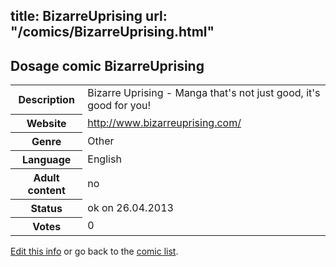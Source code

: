 title: BizarreUprising
url: "/comics/BizarreUprising.html"
---
Dosage comic BizarreUprising
-----------------------------------------

<p id="msg"></p>
<script type="text/javascript">
if (window.location.search === '?edit_info_mail=sent_ok') {
  var elem = document.getElementById("msg");
  elem.innerHTML = 'Edited information sucessfully sent.';
  elem.className = 'ok';
}
</script>
<table class="comicinfo">
<tr>
<th>Description</th><td>Bizarre Uprising - Manga that's not just good, it's good for you!</td>
</tr>
<tr>
<th>Website</th><td><a href="http://www.bizarreuprising.com/">http://www.bizarreuprising.com/</a></td>
</tr>
<tr>
<th>Genre</th><td>Other</td>
</tr>
<tr>
<th>Language</th><td>English</td>
</tr>
<tr>
<th>Adult content</th><td>no</td>
</tr>
<tr>
<th>Status</th><td>ok on 26.04.2013</td>
</tr>
<tr>
<th>Votes</th><td>0</td>
</tr>
</table>

[Edit this info](BizarreUprising_edit.html) or go back to the [comic list](../comic-index.html).
